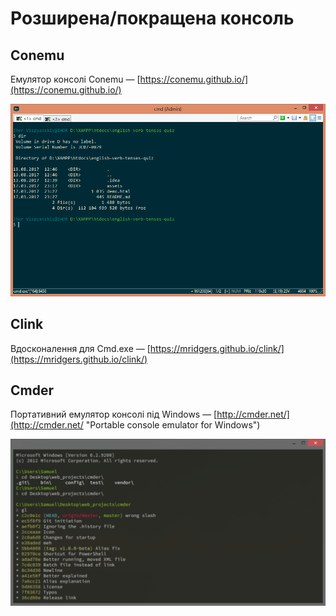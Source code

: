 # Розширена/покращена консоль

## Conemu

Емулятор консолі Conemu — [https://conemu.github.io/](https://conemu.github.io/)

![Емулятор консолі Conemu](/windows/conemu_screenshot.png)

## Clink

Вдосконалення для Cmd.exe — [https://mridgers.github.io/clink/](https://mridgers.github.io/clink/)

## Cmder

Портативний емулятор консолі під Windows — [http://cmder.net/](http://cmder.net/ "Portable console emulator for Windows")

![](/assets/cmder_screenshot.png)

